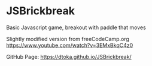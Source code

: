 # JSBrickbreak
Basic Javascript game, breakout with paddle that moves

Slightly modified version from freeCodeCamp.org https://www.youtube.com/watch?v=3EMxBkqC4z0

GitHub Page:
https://dtoka.github.io/JSBrickbreak/
